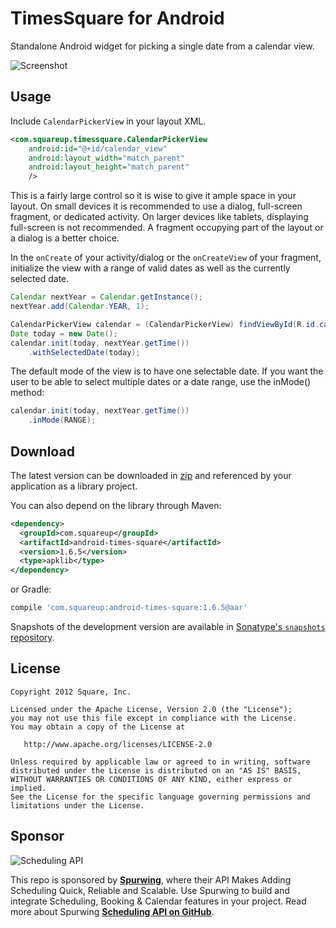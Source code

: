 TimesSquare for Android
==========================

Standalone Android widget for picking a single date from a calendar view.

![Screenshot](timesSquareScreenshot.png)


Usage
-----

Include `CalendarPickerView` in your layout XML.

```xml
<com.squareup.timessquare.CalendarPickerView
    android:id="@+id/calendar_view"
    android:layout_width="match_parent"
    android:layout_height="match_parent"
    />
```

This is a fairly large control so it is wise to give it ample space in your layout. On small
devices it is recommended to use a dialog, full-screen fragment, or dedicated activity. On larger
devices like tablets, displaying full-screen is not recommended. A fragment occupying part of the
layout or a dialog is a better choice.

In the `onCreate` of your activity/dialog or the `onCreateView` of your fragment, initialize the
view with a range of valid dates as well as the currently selected date.

```java
Calendar nextYear = Calendar.getInstance();
nextYear.add(Calendar.YEAR, 1);

CalendarPickerView calendar = (CalendarPickerView) findViewById(R.id.calendar_view);
Date today = new Date();
calendar.init(today, nextYear.getTime())
    .withSelectedDate(today);
```

The default mode of the view is to have one selectable date.  If you want the user to be able to
select multiple dates or a date range, use the inMode() method:

```java
calendar.init(today, nextYear.getTime())
    .inMode(RANGE);
```


Download
--------

The latest version can be downloaded in [zip][zip] and referenced by your application as a library
project.

You can also depend on the library through Maven:
```xml
<dependency>
  <groupId>com.squareup</groupId>
  <artifactId>android-times-square</artifactId>
  <version>1.6.5</version>
  <type>apklib</type>
</dependency>
```
or Gradle:
```groovy
compile 'com.squareup:android-times-square:1.6.5@aar'
```

Snapshots of the development version are available in [Sonatype's `snapshots` repository][snap].


License
-------

    Copyright 2012 Square, Inc.

    Licensed under the Apache License, Version 2.0 (the "License");
    you may not use this file except in compliance with the License.
    You may obtain a copy of the License at

       http://www.apache.org/licenses/LICENSE-2.0

    Unless required by applicable law or agreed to in writing, software
    distributed under the License is distributed on an "AS IS" BASIS,
    WITHOUT WARRANTIES OR CONDITIONS OF ANY KIND, either express or implied.
    See the License for the specific language governing permissions and
    limitations under the License.



 [zip]: https://github.com/square/android-times-square/archive/master.zip
 [snap]: https://oss.sonatype.org/content/repositories/snapshots/

## Sponsor
![Scheduling API](https://user-images.githubusercontent.com/9488406/125080407-0dd25780-e0c5-11eb-9f70-ef958968674a.png)

This repo is sponsored by [**Spurwing**](https://www.spurwing.io/), where their API Makes Adding Scheduling Quick, Reliable and Scalable.
Use Spurwing to build and integrate Scheduling, Booking & Calendar features in your project. Read more about Spurwing [**Scheduling API on GitHub**](https://github.com/Spurwing/Appointment-Scheduling-API).
